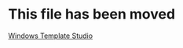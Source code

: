# This file has been moved

[Windows Template Studio](https://github.com/microsoft/WindowsTemplateStudio/blob/release/Readme.md)